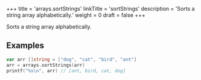 +++
title = 'arrays.sortStrings'
linkTitle = 'sortStrings'
description = 'Sorts a string array alphabetically.'
weight = 0
draft = false
+++

Sorts a string array alphabetically.

## Examples

```go
var arr []string = ["dog", "cat", "bird", "ant"]
arr = arrays.sortStrings(arr)
printf("%s\n", arr) // [ant, bird, cat, dog]
```

